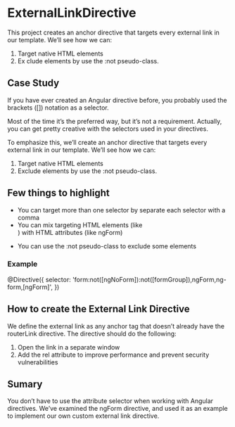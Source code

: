 # ExternalLinkDirective

This project creates an anchor directive that targets every external link in our template. We’ll see how we can:

1. Target native HTML elements
2. Ex clude elements by use the :not pseudo-class.

## Case Study

If you have ever created an Angular directive before, you probably used the brackets ([]) notation as a selector.

Most of the time it’s the preferred way, but it’s not a requirement. Actually, you can get pretty creative with the selectors used in your directives.

To emphasize this, we’ll create an anchor directive that targets every external link in our template. We’ll see how we can:

1. Target native HTML elements
2. Exclude elements by use the :not pseudo-class.

## Few things to highlight

- You can target more than one selector by separate each selector with a comma
- You can mix targeting HTML elements (like <form>) with HTML attributes (like ngForm)
- You can use the :not pseudo-class to exclude some elements

### Example

@Directive({
selector: 'form:not([ngNoForm]):not([formGroup]),ngForm,ng-form,[ngForm]',
})

## How to create the External Link Directive

We define the external link as any anchor tag that doesn’t already have the routerLink directive.
The directive should do the following:

1. Open the link in a separate window
2. Add the rel attribute to improve performance and prevent security vulnerabilities

## Sumary

You don’t have to use the attribute selector when working with Angular directives.
We’ve examined the ngForm directive, and used it as an example to implement our own custom external link directive.
